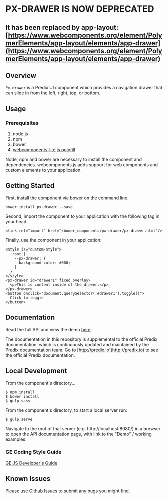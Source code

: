 # PX-DRAWER IS NOW DEPRECATED
## It has been replaced by app-layout: [https://www.webcomponents.org/element/PolymerElements/app-layout/elements/app-drawer](https://www.webcomponents.org/element/PolymerElements/app-layout/elements/app-drawer)

## Overview

`Px-drawer` is a Predix UI component which provides a navigation drawer that can slide in from the left, right, top, or bottom.

## Usage

### Prerequisites
1. node.js
2. npm
3. bower
4. [webcomponents-lite.js polyfill](https://github.com/webcomponents/webcomponentsjs)

Node, npm and bower are necessary to install the component and dependencies. webcomponents.js adds support for web components and custom elements to your application.

## Getting Started

First, install the component via bower on the command line.

```
bower install px-drawer --save
```

Second, import the component to your application with the following tag in your head.

```
<link rel="import" href="/bower_components/px-drawer/px-drawer.html"/>
```

Finally, use the component in your application:

```
<style is="custom-style">
  :root {
    --px-drawer: {
      background-color: #000;
    }
  }
</style>
<px-drawer id="drawer1" fixed overlay>
  <p>This is content inside of the drawer.</p>
</px-drawer>
<button onclick="document.querySelector('#drawer1').toggle()">
  Click to toggle
</button>
```

## Documentation

Read the full API and view the demo [here](https://predixdev.github.io/px-drawer).

The documentation in this repository is supplemental to the official Predix documentation, which is continuously updated and maintained by the Predix documentation team. Go to [http://predix.io](http://predix.io)  to see the official Predix documentation.


## Local Development

From the component's directory...

```
$ npm install
$ bower install
$ gulp sass
```

From the component's directory, to start a local server run:

```
$ gulp serve
```

Navigate to the root of that server (e.g. http://localhost:8080/) in a browser to open the API documentation page, with link to the "Demo" / working examples.

### GE Coding Style Guide
[GE JS Developer's Guide](https://github.com/GeneralElectric/javascript)

## Known Issues

Please use [Github Issues](https://github.com/PredixDev/px-drawer/issues) to submit any bugs you might find.

